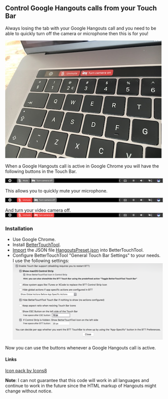 ## Control Google Hangouts calls from your Touch Bar

Always losing the tab with your Google Hangouts call and you need to be able to quickly turn off the camera or microphone then this is for you!

![](images/touchbar-macbookpro.JPG)

When a Google Hangouts call is active in Google Chrome you will have the following buttons in the Touch Bar.

![](images/touchbarshot-1.png)

This allows you to quickly mute your microphone.

![](images/touchbarshot-2.png)

And turn your video camera off.
![](images/touchbarshot-3.png)

### Installation

* Use Google Chrome.
* Install [BetterTouchTool](https://www.boastr.net/).
* [Import](http://boastr.net/docs/docs/preferences_presets.html) the JSON file [HangoutsPreset.json](`TouchBarHangouts.json`) into BetterTouchTool.
* Configure BetterTouchTool "General Touch Bar Settings" to your needs. I use the following settings:
![](images/btt-global-settings.png)


Now you can use the buttons whenever a Google Hangouts call is active.

#### Links

<a href="https://icons8.com">Icon pack by Icons8</a>

**Note**:
I can not guarantee that this code will work in all languages and continue to work in the future since the HTML markup of Hangouts might change without notice.
